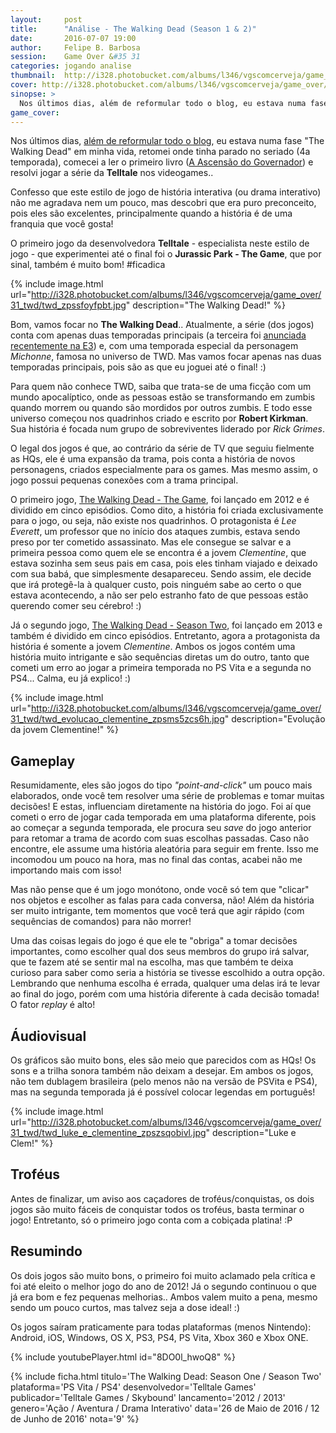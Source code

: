 ```yaml
---
layout:     post
title:      "Análise - The Walking Dead (Season 1 & 2)"
date:       2016-07-07 19:00
author:     Felipe B. Barbosa
session:    Game Over &#35 31
categories: jogando analise
thumbnail:  http://i328.photobucket.com/albums/l346/vgscomcerveja/game_over/31_twd/post_thumbnail_zpsxxbivzio.png
cover: http://i328.photobucket.com/albums/l346/vgscomcerveja/game_over/31_twd/post_header_zpsoe7xjehj.jpg
sinopse: >
  Nos últimos dias, além de reformular todo o blog, eu estava numa fase "The Walking Dead" em minha vida, retomei onde tinha parado no seriado (4a temporada), comecei a ler o primeiro livro (A Ascensão do Governador) e resolvi jogar a série da Telltale nos videogames.. Confira minhas impressões!
game_cover:
---
```

Nos últimos dias, [além de reformular todo o blog](/noticias/2016/07/02/novidades-do-blog.html), eu estava numa fase "The Walking Dead" em minha vida, retomei onde tinha parado no seriado (4a temporada), comecei a ler o primeiro livro ([A Ascensão do Governador](https://www.skoob.com.br/a-ascensao-do-governador-217145ed242964.html)) e resolvi jogar a série da **Telltale** nos videogames..

Confesso que este estilo de jogo de história interativa (ou drama interativo) não me agradava nem um pouco, mas descobri que era puro preconceito, pois eles são excelentes, principalmente quando a história é de uma franquia que você gosta!

O primeiro jogo da desenvolvedora **Telltale** - especialista neste estilo de jogo - que experimentei até o final foi o **Jurassic Park - The Game**, que por sinal, também é muito bom! #ficadica

{% include image.html url="http://i328.photobucket.com/albums/l346/vgscomcerveja/game_over/31_twd/twd_zpssfoyfpbt.jpg" description="The Walking Dead!" %}

Bom, vamos focar no **The Walking Dead**.. Atualmente, a série (dos jogos) conta com apenas duas temporadas principais (a terceira foi [anunciada recentemente na E3](http://vaojogar.com.br/escrito/e3-2016-alem-das-conferencias)) e, com uma temporada especial da personagem *Michonne*, famosa no universo de TWD. Mas vamos focar apenas nas duas temporadas principais, pois são as que eu joguei até o final! :)

Para quem não conhece TWD, saiba que trata-se de uma ficção com um mundo apocalíptico, onde as pessoas estão se transformando em zumbis quando morrem ou quando são mordidos por outros zumbis. E todo esse universo começou nos quadrinhos criado e escrito por **Robert Kirkman**. Sua história é focada num grupo de sobreviventes liderado por *Rick Grimes*.

O legal dos jogos é que, ao contrário da série de TV que seguiu fielmente as HQs, ele é uma expansão da trama, pois conta a história de novos personagens, criados especialmente para os games. Mas mesmo assim, o jogo possui pequenas conexões com a trama principal.

O primeiro jogo, [The Walking Dead - The Game](https://www.telltalegames.com/walkingdead/season1/), foi lançado em 2012 e é dividido em cinco episódios. Como dito,  a história foi criada exclusivamente para o jogo, ou seja, não existe nos quadrinhos. O protagonista é *Lee Everett*, um professor que no início dos ataques zumbis, estava sendo preso por ter cometido assassinato. Mas ele consegue se salvar e a primeira pessoa como quem ele se encontra é a jovem *Clementine*, que estava sozinha sem seus pais em casa, pois eles tinham viajado e deixado com sua babá, que simplesmente desapareceu. Sendo assim, ele decide que irá protegê-la à qualquer custo, pois ninguém sabe ao certo o que estava acontecendo, a não ser pelo estranho fato de que pessoas estão querendo comer seu cérebro! :)

Já o segundo jogo, [The Walking Dead - Season Two](https://www.telltalegames.com/walkingdead/), foi lançado em 2013 e também é dividido em cinco episódios. Entretanto, agora a protagonista da história é somente a jovem *Clementine*. Ambos os jogos contém uma história muito intrigante e são sequências diretas um do outro, tanto que cometi um erro ao jogar a primeira temporada no PS Vita e a segunda no PS4... Calma, eu já explico! :)

{% include image.html url="http://i328.photobucket.com/albums/l346/vgscomcerveja/game_over/31_twd/twd_evolucao_clementine_zpsms5zcs6h.jpg" description="Evolução da jovem Clementine!" %}

## Gameplay

Resumidamente, eles são jogos do tipo *"point-and-click"* um pouco mais elaborados, onde você tem resolver uma série de problemas e tomar muitas decisões! E estas, influenciam diretamente na história do jogo. Foi aí que cometi o erro de jogar cada temporada em uma plataforma diferente, pois ao começar a segunda temporada, ele procura seu *save* do jogo anterior para retomar a trama de acordo com suas escolhas passadas. Caso não encontre, ele assume uma história aleatória para seguir em frente. Isso me incomodou um pouco na hora, mas no final das contas, acabei não me importando mais com isso!

Mas não pense que é um jogo monótono, onde você só tem que "clicar" nos objetos e escolher as falas para cada conversa, não! Além da história ser muito intrigante, tem momentos que você terá que agir rápido (com sequências de comandos) para não morrer!

Uma das coisas legais do jogo é que ele te "obriga" a tomar decisões importantes, como escolher qual dos seus membros do grupo irá salvar, que te fazem até se sentir mal na escolha, mas que também te deixa curioso para saber como seria a história se tivesse escolhido a outra opção. Lembrando que nenhuma escolha é errada, qualquer uma delas irá te levar ao final do jogo, porém com uma história diferente à cada decisão tomada! O fator *replay* é alto!

## Áudiovisual

Os gráficos são muito bons, eles são meio que parecidos com as HQs! Os sons e a trilha sonora também não deixam a desejar. Em ambos os jogos, não tem dublagem brasileira (pelo menos não na versão de PSVita e PS4), mas na segunda temporada já é possível colocar legendas em português!

{% include image.html url="http://i328.photobucket.com/albums/l346/vgscomcerveja/game_over/31_twd/twd_luke_e_clementine_zpszsqobivl.jpg" description="Luke e Clem!" %}

## Troféus

Antes de finalizar, um aviso aos caçadores de troféus/conquistas, os dois jogos são muito fáceis de conquistar todos os troféus, basta terminar o jogo! Entretanto, só o primeiro jogo conta com a cobiçada platina! :P

## Resumindo

Os dois jogos são muito bons, o primeiro foi muito aclamado pela crítica e foi até eleito o melhor jogo do ano de 2012! Já o segundo continuou o que já era bom e fez pequenas melhorias.. Ambos valem muito a pena, mesmo sendo um pouco curtos, mas talvez seja a dose ideal! :)

Os jogos saíram praticamente para todas plataformas (menos Nintendo): Android, iOS, Windows, OS X, PS3, PS4, PS Vita, Xbox 360 e Xbox ONE.

{% include youtubePlayer.html id="8DO0l_hwoQ8" %}

{% include ficha.html
  titulo='The Walking Dead: Season One / Season Two'
  plataforma='PS Vita / PS4'
  desenvolvedor='Telltale Games'
  publicador='Telltale Games / Skybound'
  lancamento='2012 / 2013'
  genero='Ação / Aventura / Drama Interativo'
  data='26 de Maio de 2016 / 12 de Junho de 2016'
  nota='9' %}
